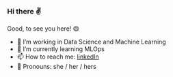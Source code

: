 ### Hi there :v:

Good, to see you here! :smile:

- 🔭 I’m working in Data Science and Machine Learning
- 🌱 I’m currently learning MLOps
- 📫 How to reach me: [linkedIn](https://www.linkedin.com/in/frauke-albrecht-phd-90ba511a2/)
- :woman: Pronouns: she / her / hers

<!--
**froukje/froukje** is a ✨ _special_ ✨ repository because its `README.md` (this file) appears on your GitHub profile.

Here are some ideas to get you started:

- 🔭 I’m currently working on ...
- 🌱 I’m currently learning ...
- 👯 I’m looking to collaborate on ...
- 🤔 I’m looking for help with ...
- 💬 Ask me about ...
- 📫 How to reach me: ...
- 😄 Pronouns: ...
- ⚡ Fun fact: ...
-->
